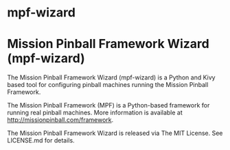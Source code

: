 # mpf-wizard

Mission Pinball Framework Wizard (mpf-wizard)
===============================

The Mission Pinball Framework Wizard (mpf-wizard) is a Python and Kivy based
tool for configuring pinball machines running the Mission Pinball Framework.

The Mission Pinball Framework (MPF) is a Python-based framework for running real
pinball machines. More information is available at
http://missionpinball.com/framework.

The Mission Pinball Framework Wizard is released via The MIT License. See LICENSE.md
for details.
